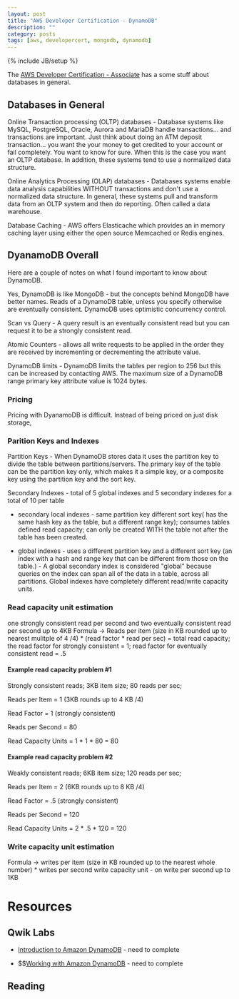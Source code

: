```yaml
---
layout: post
title: "AWS Developer Certification - DynamoDB"
description: ""
category: posts
tags: [aws, developercert, mongodb, dynamodb]
---
```

{% include JB/setup %}

The [AWS Developer Certification - Associate]() has a some stuff about databases in general.

## Databases in General
Online Transaction processing (OLTP) databases - Database systems like MySQL, PostgreSQL, Oracle, Aurora and MariaDB handle transactions... and transactions are important. Just think about doing an ATM deposit transaction... you want the your money to get credited to your account or fail completely. You want to know for sure. When this is the case you want an OLTP database. In addition, these systems tend to use a normalized data structure.

Online Analytics Processing (OLAP) databases - Databases systems enable data analysis capabilities WITHOUT transactions and don't use a normalized data structure. In general, these systems pull and transform data from an OLTP system and then do reporting. Often called a data warehouse.

Database Caching - AWS offers Elasticache which provides an in memory caching layer using either the open source Memcached or Redis engines.

## DyanamoDB Overall
Here are a couple of notes on what I found important to know about DynamoDB.

Yes, DynamoDB is like MongoDB - but the concepts behind MongoDB have better names. Reads of a DynamoDB table, unless you specify otherwise are eventually consistent. DynamoDB uses optimistic concurrency control.

Scan vs Query - A query result is an eventually consistent read but you can request it to be a strongly consistent read.

Atomic Counters - allows all write requests to be applied in the order they are received by incrementing or decrementing the attribute value.

DynamoDB limits - DynamoDB limits the tables per region to 256 but this can be increased by contacting AWS. The maximum size of a DynamoDB range primary key attribute value is 1024 bytes.

### Pricing 

Pricing with DyanamoDB is difficult. Instead of being priced on just disk storage, 

### Parition Keys and Indexes

Partition Keys - When DynamoDB stores data it uses the partition key to divide the table between partitions/servers. The primary key of the table can be the partition key only, which makes it a simple key, or a composite key using the partition key and the sort key. 

Secondary Indexes - total of 5 global indexes and 5 secondary indexes for a total of 10 per table

* secondary local indexes - same partition key different sort key( has the same hash key as the table, but a different range key); consumes tables defined read capacity; can only be created WITH the table not after the table has been created.

* global indexes - uses a different partition key and a different sort key (an index with a hash and range key that can be different from those on the table.) - A global secondary index is considered "global" because queries on the index can span all of the data in a table, across all partitions. Global indexes have completely different read/write capacity units.

### Read capacity unit estimation 
one strongly consistent read per second and two eventually consistent read per second up to 4KB
Formula -> Reads per item (size in KB rounded up to nearest mulitple of 4 /4) * (read factor * read per sec) = total read capacity; the read factor for strongly consistent = 1; read factor for eventually consistent read = .5

#### Example read capacity problem #1

Strongly consistent reads; 3KB item size; 80 reads per sec;

Reads per Item = 1 (3KB rounds up to 4 KB /4)

Read Factor = 1 (strongly consistent)

Reads per Second = 80

Read Capacity Units = 1 * 1 * 80 = 80

#### Example read capacity problem #2

Weakly consistent reads; 6KB item size; 120 reads per sec;

Reads per Item = 2 (6KB rounds up to 8 KB /4)

Read Factor = .5 (strongly consistent)

Reads per Second = 120

Read Capacity Units = 2 * .5 * 120 = 120

### Write capacity unit estimation
Formula -> writes per item (size in KB rounded up to the nearest whole number) * writes per second
write capacity unit - on write per second up to 1KB

# Resources
## Qwik Labs
* [Introduction to Amazon DynamoDB](https://qwiklabs.com/focuses/2376) - need to complete

* $$[Working with Amazon DynamoDB](https://qwiklabs.com/focuses/2865) - need to complete

## Reading

